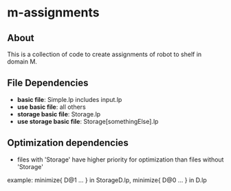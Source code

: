 # m-assignments

## About

This is a collection of code to create assignments of robot to shelf in domain M.

## File Dependencies

- **basic file**: Simple.lp includes input.lp
- **use basic file**: all others
- **storage basic file**: Storage.lp
- **use storage basic file**: Storage[somethingElse].lp

## Optimization dependencies

- files with 'Storage' have higher priority for optimization than files without 'Storage'

example: minimize{ D@1 ... } in StorageD.lp, minimize{ D@0 ... } in D.lp